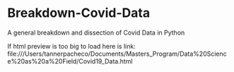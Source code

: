 # Breakdown-Covid-Data
A general breakdown and dissection of Covid Data in Python


If html preview is too big to load here is link: file:///Users/tannerpacheco/Documents/Masters_Program/Data%20Science%20as%20a%20Field/Covid19_Data.html

